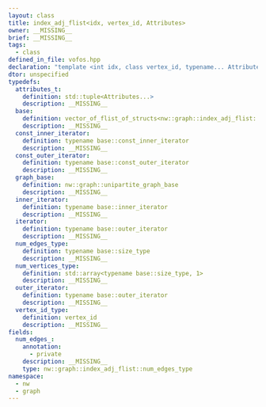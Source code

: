 ```yaml
---
layout: class
title: index_adj_flist<idx, vertex_id, Attributes>
owner: __MISSING__
brief: __MISSING__
tags:
  - class
defined_in_file: vofos.hpp
declaration: "template <int idx, class vertex_id, typename... Attributes>\nclass nw::graph::index_adj_flist;"
dtor: unspecified
typedefs:
  attributes_t:
    definition: std::tuple<Attributes...>
    description: __MISSING__
  base:
    definition: vector_of_flist_of_structs<nw::graph::index_adj_flist::vertex_id_type, Attributes...>
    description: __MISSING__
  const_inner_iterator:
    definition: typename base::const_inner_iterator
    description: __MISSING__
  const_outer_iterator:
    definition: typename base::const_outer_iterator
    description: __MISSING__
  graph_base:
    definition: nw::graph::unipartite_graph_base
    description: __MISSING__
  inner_iterator:
    definition: typename base::inner_iterator
    description: __MISSING__
  iterator:
    definition: typename base::outer_iterator
    description: __MISSING__
  num_edges_type:
    definition: typename base::size_type
    description: __MISSING__
  num_vertices_type:
    definition: std::array<typename base::size_type, 1>
    description: __MISSING__
  outer_iterator:
    definition: typename base::outer_iterator
    description: __MISSING__
  vertex_id_type:
    definition: vertex_id
    description: __MISSING__
fields:
  num_edges_:
    annotation:
      - private
    description: __MISSING__
    type: nw::graph::index_adj_flist::num_edges_type
namespace:
  - nw
  - graph
---
```

